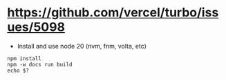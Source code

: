 # https://github.com/vercel/turbo/issues/5098

- Install and use node 20 (nvm, fnm, volta, etc)

```
npm install
npm -w docs run build
echo $?
```
